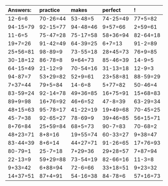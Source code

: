 | Answers: | practice | makes | perfect | ! |
| :--- | :--- | :--- | :--- | :--- |
| 12-6=6 | 70-26=44 | 53-48=5 | 74-25=49 | 77+5=82 | 
| 94-15=79 | 92-15=77 | 94-48=46 | 9+57=66 | 2+59=61 | 
| 11-6=5 | 75-47=28 | 75-17=58 | 58+36=94 | 82-64=18 | 
| 19+7=26 | 91-42=49 | 64-39=25 | 6+7=13 | 91-2=89 | 
| 25+56=81 | 98-89=9 | 73-55=18 | 28+45=73 | 76+9=85 | 
| 30-18=12 | 86-78=8 | 9+64=73 | 85-46=39 | 14-9=5 | 
| 64-15=49 | 21-12=9 | 70-54=16 | 31-13=18 | 12-9=3 | 
| 94-87=7 | 53+29=82 | 52+9=61 | 23+58=81 | 88-59=29 | 
| 7+37=44 | 79+5=84 | 14-6=8 | 5+77=82 | 50-46=4 | 
| 83-59=24 | 92-14=78 | 49+36=85 | 16+75=91 | 15+68=83 | 
| 89+9=98 | 16+76=92 | 46+6=52 | 47-8=39 | 63-29=34 | 
| 48+15=63 | 95-78=17 | 41-22=19 | 19+49=68 | 70-45=25 | 
| 45-7=38 | 92-65=27 | 78-69=9 | 39+46=85 | 56+15=71 | 
| 8+76=84 | 25+59=84 | 68+5=73 | 90-7=83 | 70-68=2 | 
| 48+23=71 | 8+8=16 | 19+55=74 | 60-33=27 | 9+38=47 | 
| 83-44=39 | 8+6=14 | 44+27=71 | 91-26=65 | 17+76=93 | 
| 80-79=1 | 25-7=18 | 7+29=36 | 29+28=57 | 7+87=94 | 
| 22-13=9 | 59+29=88 | 73-54=19 | 82-66=16 | 11-3=8 | 
| 9+33=42 | 6+88=94 | 72-6=66 | 33+18=51 | 9+23=32 | 
| 14+37=51 | 87+4=91 | 54-16=38 | 84-78=6 | 57+16=73 | 
